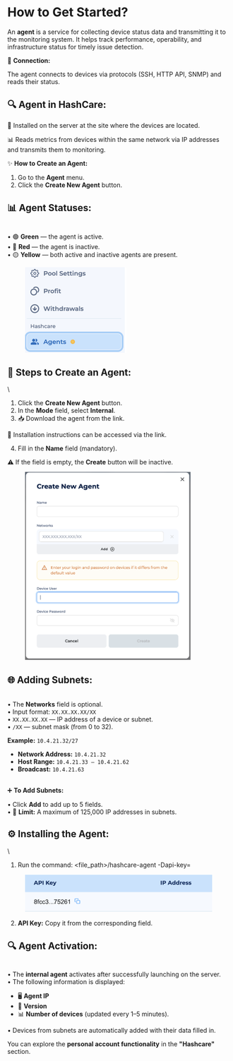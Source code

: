 # How to Get Started?

An **agent** is a service for collecting device status data and transmitting it to the monitoring system. It helps track performance, operability, and infrastructure status for timely issue detection.

🔗 **Connection:**

The agent connects to devices via protocols (SSH, HTTP API, SNMP) and reads their status.

## 🔍 Agent in HashCare:

📍 Installed on the server at the site where the devices are located.

📊 Reads metrics from devices within the same network via IP addresses and transmits them to monitoring.

✨ **How to Create an Agent:**

1. Go to the **Agent** menu.
2. Click the **Create New Agent** button.

## 📊 Agent Statuses:

\
• 🟢 **Green** — the agent is active.  
• 🔴 **Red** — the agent is inactive.  
• 🟡 **Yellow** — both active and inactive agents are present.  

<figure><img src="../../.gitbook/assets/Снимок экрана 2025-01-13 в 15.15.40.png" alt="" width="230"><figcaption></figcaption></figure>

## 🚀 Steps to Create an Agent:

\
1. Click the **Create New Agent** button.  
2. In the **Mode** field, select **Internal**.  
3. 📥 Download the agent from the link.  

🔗 Installation instructions can be accessed via the link.  

4. Fill in the **Name** field (mandatory).  

⚠️ If the field is empty, the **Create** button will be inactive.  

<figure><img src="../../.gitbook/assets/Снимок экрана 2025-01-13 в 15.17.00.png" alt="" width="375"><figcaption></figcaption></figure>

## 🌐 Adding Subnets:

\
• The **Networks** field is optional.  
• Input format: `XX.XX.XX.XX/XX`  
• `XX.XX.XX.XX` — IP address of a device or subnet.  
• `/XX` — subnet mask (from 0 to 32).  

**Example:** `10.4.21.32/27`  

- **Network Address:** `10.4.21.32`  
- **Host Range:** `10.4.21.33 – 10.4.21.62`  
- **Broadcast:** `10.4.21.63`  

\
➕ **To Add Subnets:**  

• Click **Add** to add up to 5 fields.  
• 🔺 **Limit:** A maximum of 125,000 IP addresses in subnets.  

## ⚙️ Installing the Agent:

\

1. Run the command:   <file_path>/hashcare-agent -Dapi-key=<key>

<figure><img src="../../.gitbook/assets/Снимок экрана 2025-01-13 в 15.17.22.png" alt=""><figcaption></figcaption></figure>

2. **API Key:** Copy it from the corresponding field.

## 🔍 Agent Activation:

\
• The **internal agent** activates after successfully launching on the server.  
• The following information is displayed:  

- 🖥️ **Agent IP**  
- 📜 **Version**  
- 📊 **Number of devices** (updated every 1–5 minutes).  

• Devices from subnets are automatically added with their data filled in.

You can explore the **personal account functionality** in the **"Hashcare"** section.
